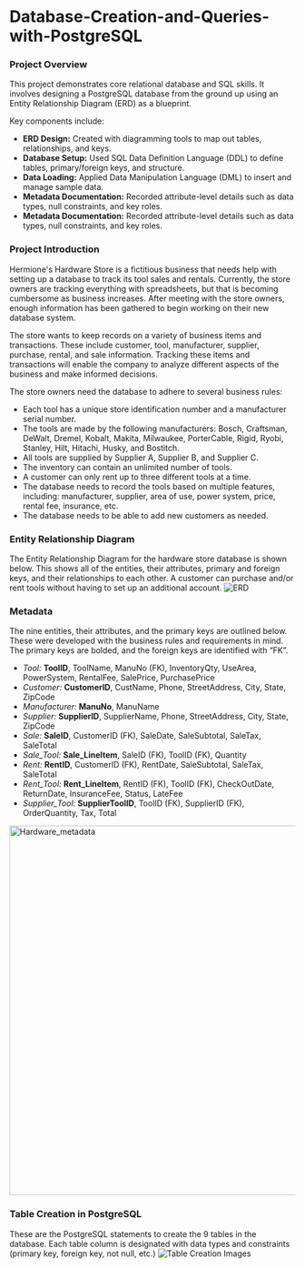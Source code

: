 # Database-Creation-and-Queries-with-PostgreSQL
### Project Overview
This project demonstrates core relational database and SQL skills. It involves designing a PostgreSQL database from the ground up using an Entity Relationship Diagram (ERD) as a blueprint.

Key components include:
- **ERD Design:** Created with diagramming tools to map out tables, relationships, and keys.
- **Database Setup:** Used SQL Data Definition Language (DDL) to define tables, primary/foreign keys, and structure.
- **Data Loading:** Applied Data Manipulation Language (DML) to insert and manage sample data.
- **Metadata Documentation:** Recorded attribute-level details such as data types, null constraints, and key roles.
- **Metadata Documentation:** Recorded attribute-level details such as data types, null constraints, and key roles.

### Project Introduction
Hermione's Hardware Store is a fictitious business that needs help with setting up a database to track its tool sales and rentals. Currently, the store owners are tracking everything with spreadsheets, but that is becoming cumbersome as business increases. After meeting with the store owners, enough information has been gathered to begin working on their new database system.

The store wants to keep records on a variety of business items and transactions. These include customer, tool, manufacturer, supplier, purchase, rental, and sale information. Tracking these items and transactions will enable the company to analyze different aspects of the business and make informed decisions.

The store owners need the database to adhere to several business rules:
- Each tool has a unique store identification number and a manufacturer serial number.
- The tools are made by the following manufacturers: Bosch, Craftsman, DeWalt, Dremel, Kobalt, Makita, Milwaukee, PorterCable, Rigid, Ryobi, Stanley, Hilt, Hitachi, Husky, and Bostitch.
- All tools are supplied by Supplier A, Supplier B, and Supplier C.
- The inventory can contain an unlimited number of tools.
- A customer can only rent up to three different tools at a time.
- The database needs to record the tools based on multiple features, including: manufacturer, supplier, area of use, power system, price, rental fee, insurance, etc.
- The database needs to be able to add new customers as needed.

### Entity Relationship Diagram
The Entity Relationship Diagram for the hardware store database is shown below. This shows all of the entities, their attributes, primary and foreign keys, and their relationships to each other. A customer can purchase and/or rent tools without having to set up an additional account.
![ERD](https://github.com/user-attachments/assets/83926a67-a357-47eb-9652-802fe4c878e4)

### Metadata
The nine entities, their attributes, and the primary keys are outlined below. These were developed with the business rules and requirements in mind. The primary keys are bolded, and the foreign keys are identified with “FK”. 


- *Tool:* **ToolID**, ToolName, ManuNo (FK), InventoryQty, UseArea, PowerSystem, RentalFee, SalePrice, PurchasePrice
- *Customer:* **CustomerID**, CustName, Phone, StreetAddress, City, State, ZipCode
- *Manufacturer:* **ManuNo**, ManuName
- *Supplier:* **SupplierID**, SupplierName, Phone, StreetAddress, City, State, ZipCode
- *Sale:* **SaleID**, CustomerID (FK), SaleDate, SaleSubtotal, SaleTax, SaleTotal
- *Sale_Tool:* **Sale_LineItem**, SaleID (FK), ToolID (FK), Quantity
- *Rent:* **RentID**, CustomerID (FK), RentDate, SaleSubtotal, SaleTax, SaleTotal
- *Rent_Tool:* **Rent_LineItem**, RentID (FK), ToolID (FK), CheckOutDate, ReturnDate, InsuranceFee, Status, LateFee
- *Supplier_Tool:* **SupplierToolID**, ToolID (FK), SupplierID (FK), OrderQuantity, Tax, Total

<img width="650" alt="Hardware_metadata" src="https://github.com/user-attachments/assets/343021e8-7d99-44db-84ce-cc103354007f" />

### Table Creation in PostgreSQL
These are the PostgreSQL statements to create the 9 tables in the database. Each table column is designated with data types and constraints (primary key, foreign key, not null, etc.)
![Table Creation Images](https://github.com/user-attachments/assets/4b900267-580f-4ab6-a1d6-bfb4ce753570)
